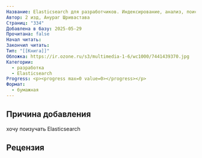 ```yaml
---
Название: Elasticsearch для разработчиков. Индексирование, анализ, поиск и агрегирование данных
Автор: 2 изд, Анураг Шривастава
Страниц: "334"
Добавлена в базу: 2025-05-29
Прочитана: false
Начал читать: 
Закончил читать: 
Тип: "[[Книга]]"
Обложка: https://ir.ozone.ru/s3/multimedia-1-6/wc1000/7441439370.jpg
Категории:
  - разработка
  - Elasticsearch
Progress: <p><progress max=0 value=0></progress></p>
Формат:
  - бумажная
---
```

## Причина добавления

хочу поизучать Elasticsearch
## Рецензия
